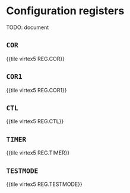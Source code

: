 # Configuration registers

TODO: document

## `COR`

{{tile virtex5 REG.COR}}


## `COR1`

{{tile virtex5 REG.COR1}}


## `CTL`

{{tile virtex5 REG.CTL}}


## `TIMER`

{{tile virtex5 REG.TIMER}}


## `TESTMODE`

{{tile virtex5 REG.TESTMODE}}
